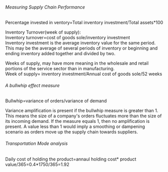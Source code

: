 ###### Measuring Supply Chain Performance
Percentage invested in ventory=Total inventory investment/Total assets*100

Inventory Turnover(week of supply):    
Inventory turnover=cost of goods sole/inventory investment    
Inventory investment is the average inventory value for the same period. This may be the average of several periods of inventory or beginning and ending inventory added together and divided by two.

Weeks of supply, may have more meaning in the wholesale and retail portions of the service sector than in manufacturing.    
Week of supply= inventory investment/Annual cost of goods sole/52 weeks

###### A bullwhip effect measure 
Bullwhip=variance of orders/variance of demand

Variance amplification is present if the bullwhip measure is greater than 1. This means the size of a company's orders fluctuates more than the size of its incoming demand. If the measure equals 1, then no amplification is present. A value less than 1 would imply a smoothing or dampening scenario as orders move up the supply chain towards suppliers.

###### Transportation Mode analysis 
Daily cost of holding the product=annaul holding cost* product value/365=0.4*$1750/365=$1.92